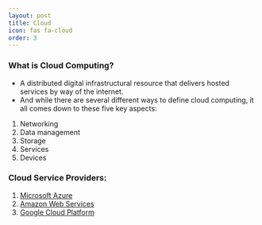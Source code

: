 ```yaml
---
layout: post
title: Cloud
icon: fas fa-cloud
order: 3
---
```


### What is Cloud Computing?

- A distributed digital infrastructural resource that delivers hosted services by way of the internet.
- And while there are several different ways to define cloud computing, it all comes down to these five key aspects:

1. Networking
2. Data management
3. Storage
4. Services
5. Devices


### Cloud Service Providers:

1. [Microsoft Azure](/cloud/azure)
2. [Amazon Web Services](/cloud/aws)
3. [Google Cloud Platform](/cloud/gcp)
